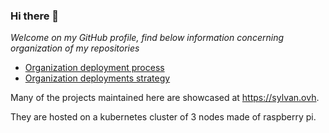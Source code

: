 ### Hi there 👋

*Welcome on my GitHub profile, find below information concerning organization of my repositories*

* [Organization deployment process](docs/deployment-process.md)
* [Organization deployments strategy](docs/deployment-strategy.md)

Many of the projects maintained here are showcased at https://sylvan.ovh.

They are hosted on a kubernetes cluster of 3 nodes made of raspberry pi.

